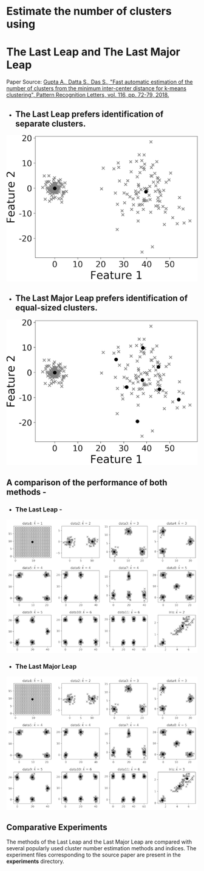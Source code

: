 # Estimate the number of clusters using

# The Last Leap and The Last Major Leap

Paper Source: [Gupta A., Datta S., Das S., "Fast automatic estimation of the
number of clusters from the minimum inter-center distance for k-means
clustering", Pattern Recognition Letters, vol. 116, pp. 72-79, 2018.](https://www.sciencedirect.com/science/article/pii/S0167865518305579)

* ## The Last Leap prefers identification of separate clusters.

![last_leap_example](https://raw.githubusercontent.com/Avisek20/cluster_number_estimation/master/imgs/diff_scale_ll.png)

* ## The Last Major Leap prefers identification of equal-sized clusters.

![last_major_leap_example](https://raw.githubusercontent.com/Avisek20/cluster_number_estimation/master/imgs/diff_scale_lml.png)


## A comparison of the performance of both methods -

* ### The Last Leap -

![last_leap_performance](https://raw.githubusercontent.com/Avisek20/cluster_number_estimation/master/imgs/last_leap.png)

* ### The Last Major Leap

![last_major_leap_performance](https://raw.githubusercontent.com/Avisek20/cluster_number_estimation/master/imgs/last_major_leap.png)

## Comparative Experiments

The methods of the Last Leap and the Last Major Leap are compared with several popularly used cluster number estimation methods and indices. The experiment files corresponding to the source paper are present in the **experiments** directory.

